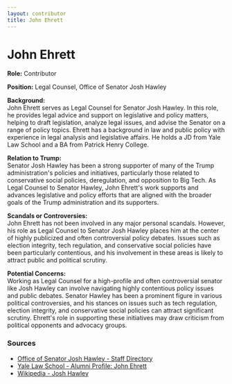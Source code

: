 ```yaml
---
layout: contributor
title: John Ehrett
---
```


# John Ehrett

**Role:** Contributor

**Position:** Legal Counsel, Office of Senator Josh Hawley

**Background:**  
John Ehrett serves as Legal Counsel for Senator Josh Hawley. In this role, he provides legal advice and support on legislative and policy matters, helping to draft legislation, analyze legal issues, and advise the Senator on a range of policy topics. Ehrett has a background in law and public policy with experience in legal analysis and legislative affairs. He holds a JD from Yale Law School and a BA from Patrick Henry College.

**Relation to Trump:**  
Senator Josh Hawley has been a strong supporter of many of the Trump administration's policies and initiatives, particularly those related to conservative social policies, deregulation, and opposition to Big Tech. As Legal Counsel to Senator Hawley, John Ehrett's work supports and advances legislative and policy efforts that are aligned with the broader goals of the Trump administration and its supporters.

**Scandals or Controversies:**  
John Ehrett has not been involved in any major personal scandals. However, his role as Legal Counsel to Senator Josh Hawley places him at the center of highly publicized and often controversial policy debates. Issues such as election integrity, tech regulation, and conservative social policies have been particularly contentious, and his involvement in these areas is likely to attract public and political scrutiny.

**Potential Concerns:**  
Working as Legal Counsel for a high-profile and often controversial senator like Josh Hawley can involve navigating highly contentious policy issues and public debates. Senator Hawley has been a prominent figure in various political controversies, and his stances on issues such as tech regulation, election integrity, and conservative social policies can attract significant scrutiny. Ehrett's role in supporting these initiatives may draw criticism from political opponents and advocacy groups.

### Sources
- [Office of Senator Josh Hawley - Staff Directory](https://www.hawley.senate.gov/staff)
- [Yale Law School - Alumni Profile: John Ehrett](https://law.yale.edu/john-ehrett)
- [Wikipedia - Josh Hawley](https://en.wikipedia.org/wiki/Josh_Hawley)
